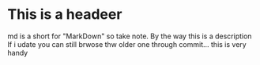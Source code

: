 # This is a headeer
md is a short for "MarkDown" so take note. By the way this is a description
If i udate you can still brwose thw older one through commit... this is very handy
